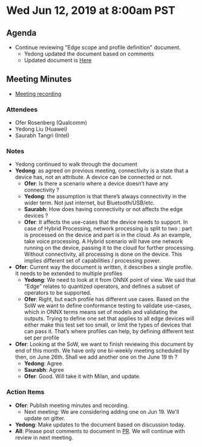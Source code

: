 # Wed Jun 12, 2019 at 8:00am PST

## Agenda
* Continue reviewing "Edge scope and profile definition" document.
  * Yedong updated the document based on comments
  * Updated document is [Here](https://github.com/onnx/working-groups/blob/54c5c7b7a7b56b04bcfe5f48c10b250e6d625d42/edge/discussion_materials/ONNX%20Edge%20scope%20and%20profile%20definition.md)

## Meeting Minutes
* [Meeting recording](https://youtu.be/7CJeQdPq2mQ)

### Attendees 
* Ofer Rosenberg (Qualcomm)
* Yedong Liu (Huawei)
* Saurabh Tangri (Intel)

### Notes
* Yedong continued to walk through the document
* **Yedong**: as agreed on previous meeting, connectivity is a state that a device has, not an attribute. A device can be connected or not. 
  * **Ofer**: Is there a scenario where a device doesn’t have any connectivity ?
  * **Yedong**: the assumption is that there’s always connectivity in the wider term. Not just internet, but Bluetooth/USB/etc. 
  * **Saurabh**: How does having connectivity or not affects the edge devices ?
  * **Ofer**: It affects the use-cases that the device needs to support. In case of Hybrid Processing, network processing is split to two : part is processed on the device and part is in the cloud. As an example, take voice processing. A Hybrid scenario will have one network running on the device, passing it to the cloud for further processing. Without connectivity, all processing is done on the device. This implies different set of capabilities / processing power.  
* **Ofer**: Current way the document is written, it describes a single profile. It needs to be extended to multiple profiles
  * **Yedong**: We need to look at it from ONNX point of view. We said that “Edge” relates to quantized operators, and defines a subset of operators to be supported. 
  * **Ofer**: Right, but each profile has different use cases. Based on the SoW we want to define conformance testing to validate use-cases, which in ONNX terms means set of models and validating the outputs. Trying to define one set that applies to all edge devices will either make this test set too small, or limit the types of devices that can pass it. That’s where profiles can help, by defining different test set per profile 
* **Ofer**: Looking at the SoW, we want to finish reviewing this document by end of this month. We have only one bi-weekly meeting scheduled by then, on June 26th. Shall we add another one on the June 19 th ?
  * **Yedong**: Agree. 
  * **Saurabh**: Agree
  * **Ofer**: Good. Will take it with Milan, and update.       
### Action Items
* **Ofer**: Publish meeting minutes and recording.
  * Next meeting: We are considering adding one on Jun 19. We'll update on gitter.
* **Yedong**: Make updates to the document based on discussion today. 
* **All**: Please post comments to document in [PR](https://github.com/onnx/working-groups/pull/6/). 
We will continue with review in next meeting.
